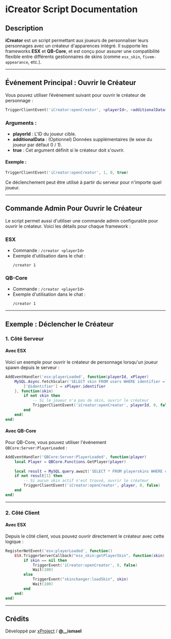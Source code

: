 # iCreator Script Documentation

## Description
**iCreator** est un script permettant aux joueurs de personnaliser leurs personnages avec un créateur d'apparences intégré. Il supporte les frameworks **ESX** et **QB-Core**, et est conçu pour assurer une compatibilité flexible entre différents gestionnaires de skins (comme `esx_skin`, `fivem-appearance`, etc.).

---

## Événement Principal : Ouvrir le Créateur

Vous pouvez utiliser l’événement suivant pour ouvrir le créateur de personnage :

```lua
TriggerClientEvent('iCreator:openCreator', <playerId>, <additionalData>, true)
```

### Arguments :
- **playerId** : L'ID du joueur cible.
- **additionalData** : (Optionnel) Données supplémentaires (le sexe du joueur par défaut 0 / 1).
- **true** : Cet argument définit si le créateur doit s'ouvrir.

#### Exemple :
```lua
TriggerClientEvent('iCreator:openCreator', 1, 0, true)
```

Ce déclenchement peut être utilisé à partir du serveur pour n'importe quel joueur.

---

## Commande Admin Pour Ouvrir le Créateur

Le script permet aussi d'utiliser une commande admin configurable pour ouvrir le créateur. Voici les détails pour chaque framework :

### ESX
- Commande : `/creator <playerId>`
- Exemple d'utilisation dans le chat :
  ```text
  /creator 1
  ```

### QB-Core
- Commande : `/creator <playerId>`
- Exemple d'utilisation dans le chat :
  ```text
  /creator 1
  ```

---

## Exemple : Déclencher le Créateur

### 1. Côté Serveur

#### Avec ESX
Voici un exemple pour ouvrir le créateur de personnage lorsqu'un joueur spawn depuis le serveur :

```lua
AddEventHandler('esx:playerLoaded', function(playerId, xPlayer)
    MySQL.Async.fetchScalar('SELECT skin FROM users WHERE identifier = @identifier', {
        ['@identifier'] = xPlayer.identifier
    }, function(skin)
        if not skin then
            -- Si le joueur n'a pas de skin, ouvrir le créateur
            TriggerClientEvent('iCreator:openCreator', playerId, 0, false)
        end
    end)
end)
```

#### Avec QB-Core
Pour QB-Core, vous pouvez utiliser l'événement `QBCore:Server:PlayerLoaded` :

```lua
AddEventHandler('QBCore:Server:PlayerLoaded', function(player)
    local Player = QBCore.Functions.GetPlayer(player)
    
    local result = MySQL.query.await('SELECT * FROM playerskins WHERE citizenid = ? AND active = ?', {Player.PlayerData.citizenid, 1})
    if not result[1] then
        -- Si aucun skin actif n'est trouvé, ouvrir le créateur
        TriggerClientEvent('iCreator:openCreator', player, 0, false)
    end
end)
```

---

### 2. Côté Client

#### Avec ESX
Depuis le côté client, vous pouvez ouvrir directement le créateur avec cette logique :

```lua
RegisterNetEvent('esx:playerLoaded', function()
    ESX.TriggerServerCallback("esx_skin:getPlayerSkin", function(skin)
        if skin == nil then
            TriggerEvent('iCreator:openCreator', 0, false)
            Wait(100)
        else
            TriggerEvent("skinchanger:loadSkin", skin)
            Wait(100)
        end
    end)
end)
```
---

## Crédits
Développé par [xProject](https://discord.gg/xSdjj9N5MQ) / **@__ismael**